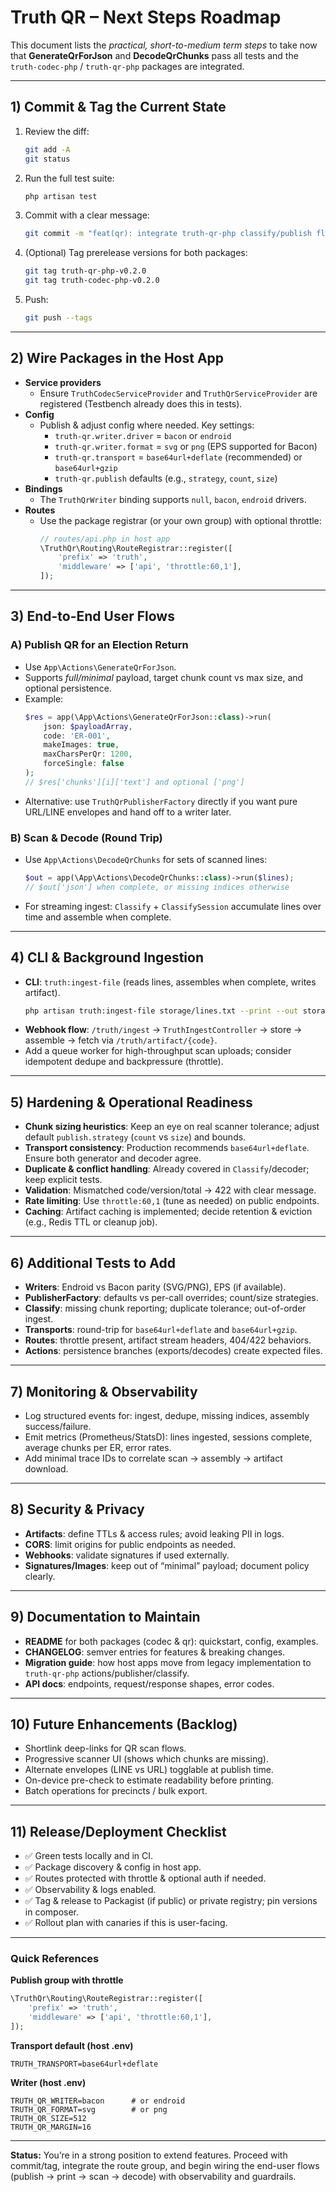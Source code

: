 # Truth QR – Next Steps Roadmap

This document lists the *practical, short-to-medium term steps* to take now that **GenerateQrForJson** and **DecodeQrChunks** pass all tests and the `truth-codec-php` / `truth-qr-php` packages are integrated.

---

## 1) Commit & Tag the Current State

1. Review the diff:
   ```bash
   git add -A
   git status
   ```
2. Run the full test suite:
   ```bash
   php artisan test
   ```
3. Commit with a clear message:
   ```bash
   git commit -m "feat(qr): integrate truth-qr-php classify/publish flows; actions stabilized; e2e passing"
   ```
4. (Optional) Tag prerelease versions for both packages:
   ```bash
   git tag truth-qr-php-v0.2.0
   git tag truth-codec-php-v0.2.0
   ```
5. Push:
   ```bash
   git push --tags
   ```

---

## 2) Wire Packages in the Host App

- **Service providers**
    - Ensure `TruthCodecServiceProvider` and `TruthQrServiceProvider` are registered (Testbench already does this in tests).
- **Config**
    - Publish & adjust config where needed. Key settings:
        - `truth-qr.writer.driver` = `bacon` or `endroid`
        - `truth-qr.writer.format` = `svg` or `png` (EPS supported for Bacon)
        - `truth-qr.transport` = `base64url+deflate` (recommended) or `base64url+gzip`
        - `truth-qr.publish` defaults (e.g., `strategy`, `count`, `size`)
- **Bindings**
    - The `TruthQrWriter` binding supports `null`, `bacon`, `endroid` drivers.
- **Routes**
    - Use the package registrar (or your own group) with optional throttle:
      ```php
      // routes/api.php in host app
      \TruthQr\Routing\RouteRegistrar::register([
          'prefix' => 'truth',
          'middleware' => ['api', 'throttle:60,1'],
      ]);
      ```

---

## 3) End-to-End User Flows

### A) Publish QR for an Election Return
- Use `App\Actions\GenerateQrForJson`.
- Supports *full/minimal* payload, target chunk count vs max size, and optional persistence.
- Example:
  ```php
  $res = app(\App\Actions\GenerateQrForJson::class)->run(
      json: $payloadArray,
      code: 'ER-001',
      makeImages: true,
      maxCharsPerQr: 1200,
      forceSingle: false
  );
  // $res['chunks'][i]['text'] and optional ['png']
  ```
- Alternative: use `TruthQrPublisherFactory` directly if you want pure URL/LINE envelopes and hand off to a writer later.

### B) Scan & Decode (Round Trip)
- Use `App\Actions\DecodeQrChunks` for sets of scanned lines:
  ```php
  $out = app(\App\Actions\DecodeQrChunks::class)->run($lines);
  // $out['json'] when complete, or missing indices otherwise
  ```
- For streaming ingest: `Classify` + `ClassifySession` accumulate lines over time and assemble when complete.

---

## 4) CLI & Background Ingestion

- **CLI**: `truth:ingest-file` (reads lines, assembles when complete, writes artifact).
  ```bash
  php artisan truth:ingest-file storage/lines.txt --print --out storage/artifact.json
  ```
- **Webhook flow**: `/truth/ingest` → `TruthIngestController` → store → assemble → fetch via `/truth/artifact/{code}`.
- Add a queue worker for high-throughput scan uploads; consider idempotent dedupe and backpressure (throttle).

---

## 5) Hardening & Operational Readiness

- **Chunk sizing heuristics**: Keep an eye on real scanner tolerance; adjust default `publish.strategy` (`count` vs `size`) and bounds.
- **Transport consistency**: Production recommends `base64url+deflate`. Ensure both generator and decoder agree.
- **Duplicate & conflict handling**: Already covered in `Classify`/decoder; keep explicit tests.
- **Validation**: Mismatched code/version/total → 422 with clear message.
- **Rate limiting**: Use `throttle:60,1` (tune as needed) on public endpoints.
- **Caching**: Artifact caching is implemented; decide retention & eviction (e.g., Redis TTL or cleanup job).

---

## 6) Additional Tests to Add

- **Writers**: Endroid vs Bacon parity (SVG/PNG), EPS (if available).
- **PublisherFactory**: defaults vs per-call overrides; count/size strategies.
- **Classify**: missing chunk reporting; duplicate tolerance; out-of-order ingest.
- **Transports**: round-trip for `base64url+deflate` and `base64url+gzip`.
- **Routes**: throttle present, artifact stream headers, 404/422 behaviors.
- **Actions**: persistence branches (exports/decodes) create expected files.

---

## 7) Monitoring & Observability

- Log structured events for: ingest, dedupe, missing indices, assembly success/failure.
- Emit metrics (Prometheus/StatsD): lines ingested, sessions complete, average chunks per ER, error rates.
- Add minimal trace IDs to correlate scan → assembly → artifact download.

---

## 8) Security & Privacy

- **Artifacts**: define TTLs & access rules; avoid leaking PII in logs.
- **CORS**: limit origins for public endpoints as needed.
- **Webhooks**: validate signatures if used externally.
- **Signatures/Images**: keep out of “minimal” payload; document policy clearly.

---

## 9) Documentation to Maintain

- **README** for both packages (codec & qr): quickstart, config, examples.
- **CHANGELOG**: semver entries for features & breaking changes.
- **Migration guide**: how host apps move from legacy implementation to `truth-qr-php` actions/publisher/classify.
- **API docs**: endpoints, request/response shapes, error codes.

---

## 10) Future Enhancements (Backlog)

- Shortlink deep-links for QR scan flows.
- Progressive scanner UI (shows which chunks are missing).
- Alternate envelopes (LINE vs URL) togglable at publish time.
- On-device pre-check to estimate readability before printing.
- Batch operations for precincts / bulk export.

---

## 11) Release/Deployment Checklist

- ✅ Green tests locally and in CI.
- ✅ Package discovery & config in host app.
- ✅ Routes protected with throttle & optional auth if needed.
- ✅ Observability & logs enabled.
- ✅ Tag & release to Packagist (if public) or private registry; pin versions in composer.
- ✅ Rollout plan with canaries if this is user-facing.

---

### Quick References

**Publish group with throttle**
```php
\TruthQr\Routing\RouteRegistrar::register([
    'prefix' => 'truth',
    'middleware' => ['api', 'throttle:60,1'],
]);
```

**Transport default (host .env)**
```
TRUTH_TRANSPORT=base64url+deflate
```

**Writer (host .env)**
```
TRUTH_QR_WRITER=bacon      # or endroid
TRUTH_QR_FORMAT=svg        # or png
TRUTH_QR_SIZE=512
TRUTH_QR_MARGIN=16
```

---

**Status:** You’re in a strong position to extend features. Proceed with commit/tag, integrate the route group, and begin wiring the end-user flows (publish → print → scan → decode) with observability and guardrails.
